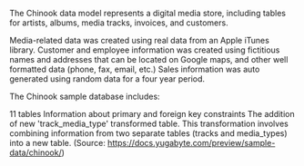 The Chinook data model represents a digital media store, including tables for artists, albums, media tracks, invoices, and customers.

Media-related data was created using real data from an Apple iTunes library. Customer and employee information was created using fictitious names and addresses that can be located on Google maps, and other well formatted data (phone, fax, email, etc.) Sales information was auto generated using random data for a four year period.

The Chinook sample database includes:

11 tables
Information about primary and foreign key constraints
The addition of new 'track_media_type' transformed table. This transformation involves combining information from two separate tables (tracks and media_types) into a new table.
(Source: https://docs.yugabyte.com/preview/sample-data/chinook/)

